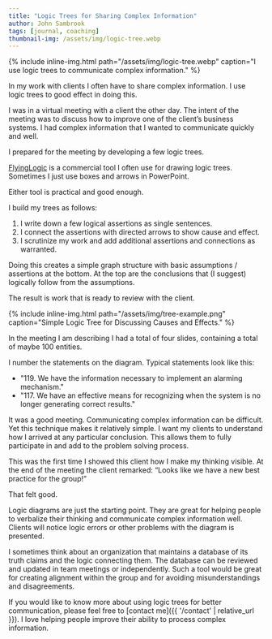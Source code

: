 ```yaml
---
title: "Logic Trees for Sharing Complex Information"
author: John Sambrook
tags: [journal, coaching]
thumbnail-img: /assets/img/logic-tree.webp
---
```


{% include inline-img.html path="/assets/img/logic-tree.webp" caption="I use logic trees to communicate complex information." %}

In my work with clients I often have to share complex information. I use logic trees to good effect in doing this.

I was in a virtual meeting with a client the other day. The intent of
the meeting was to discuss how to improve one of the client’s business
systems. I had complex information that I wanted to communicate
quickly and well.

I prepared for the meeting by developing a few logic trees.

[FlyingLogic](https://flyinglogic.com/) is a commercial tool I often use for drawing logic trees. Sometimes I just use boxes and arrows in PowerPoint.

Either tool is practical and good enough.

I build my trees as follows:

1. I write down a few logical assertions as single sentences.
2. I connect the assertions with directed arrows to show cause and effect.
3. I scrutinize my work and add additional assertions and connections as warranted.

Doing this creates a simple graph structure with basic assumptions / assertions at the bottom. At the top are the conclusions that (I suggest) logically follow from the assumptions.

The result is work that is ready to review with the client.

{% include inline-img.html path="/assets/img/tree-example.png" caption="Simple Logic Tree for Discussing Causes and Effects." %}

In the meeting I am describing I had a total of four slides, containing a total of maybe 100 entities.

I number the statements on the diagram. Typical statements look like this:

- "119. We have the information necessary to implement an alarming mechanism."
- "117. We have an effective means for recognizing when the system is no longer generating correct results."

It was a good meeting. Communicating complex information can be difficult. Yet this technique makes it relatively simple. I want my clients to understand how I arrived at any particular conclusion. This allows them to fully participate in and add to the problem solving process.

This was the first time I showed this client how I make my thinking visible. At the end of the meeting the client remarked: “Looks like we have a new best practice for the group!”

That felt good.

Logic diagrams are just the starting point. They are great for helping people to verbalize their thinking and communicate complex information well. Clients will notice logic errors or other problems with the diagram is presented.

I sometimes think about an organization that maintains a database of its truth claims and the logic connecting them. The database can be reviewed and updated in team meetings or independently. Such a tool would be great for creating alignment within the group and for avoiding misunderstandings and disagreements.

If you would like to know more about using logic trees for better communication, please feel free to [contact me]({{ '/contact' | relative_url }}). I love helping people improve their ability to process complex information.
